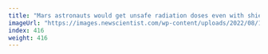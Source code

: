 ```yaml
---
title: "Mars astronauts would get unsafe radiation doses even with shielding"
imageUrl: "https://images.newscientist.com/wp-content/uploads/2022/08/12112723/SEI_118867160.jpg?width=600"
index: 416
weight: 416
---
```

